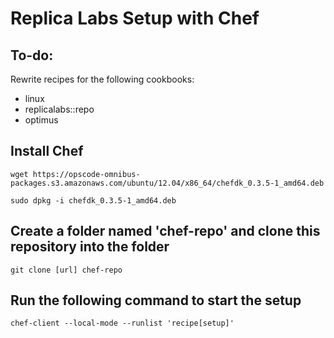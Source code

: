 # Replica Labs Setup with Chef #

## To-do: ##
Rewrite recipes for the following cookbooks:

*  linux
*  replicalabs::repo
*  optimus


## Install Chef ##
```
wget https://opscode-omnibus-packages.s3.amazonaws.com/ubuntu/12.04/x86_64/chefdk_0.3.5-1_amd64.deb
```
```
sudo dpkg -i chefdk_0.3.5-1_amd64.deb
```

## Create a folder named 'chef-repo' and clone this repository into the folder ##
```
git clone [url] chef-repo
```

## Run the following command to start the setup ##
```
chef-client --local-mode --runlist 'recipe[setup]'
```